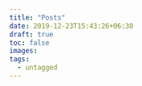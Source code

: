 ```yaml
---
title: "Posts"
date: 2019-12-23T15:43:26+06:30
draft: true
toc: false
images:
tags: 
  - untagged
---
```



